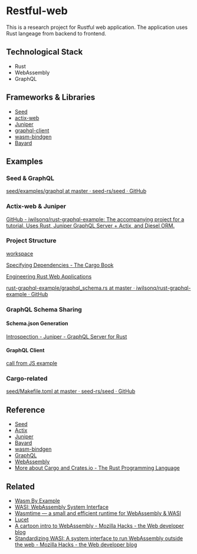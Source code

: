 # Restful-web

This is a research project for Rustful web application. The application uses Rust langeage from backend to frontend.

## Technological Stack

* Rust
* WebAssembly
* GraphQL

## Frameworks & Libraries

* [Seed](https://github.com/seed-rs/seed)
* [actix-web](https://github.com/actix/actix-web)
* [Juniper](https://github.com/graphql-rust/juniper)
* [graphql-client](https://github.com/graphql-rust/graphql-client)
* [wasm-bindgen](https://github.com/rustwasm/wasm-bindgen)
* [Bayard](https://github.com/bayard-search/bayard)

## Examples

### Seed & GraphQL

[seed/examples/graphql at master · seed-rs/seed · GitHub](https://github.com/seed-rs/seed/tree/master/examples/graphql)

### Actix-web & Juniper

[GitHub - iwilsonq/rust-graphql-example: The accompanying project for a tutorial. Uses Rust, Juniper GraphQL Server + Actix, and Diesel ORM.](https://github.com/iwilsonq/rust-graphql-example)


### Project Structure

[workspace](https://doc.rust-lang.org/book/ch14-03-cargo-workspaces.html)

[Specifying Dependencies - The Cargo Book](https://doc.rust-lang.org/cargo/reference/specifying-dependencies.html#specifying-path-dependencies)

[Engineering Rust Web Applications](https://erwabook.com/)

[rust-graphql-example/graphql_schema.rs at master · iwilsonq/rust-graphql-example · GitHub](https://github.com/iwilsonq/rust-graphql-example/blob/master/src/graphql_schema.rs)

### GraphQL Schema Sharing

#### Schema.json Generation

[Introspection - Juniper - GraphQL Server for Rust](https://graphql-rust.github.io/juniper/current/advanced/introspection.html#schema-introspection-output-as-json)


#### GraphQL Client

[call from JS example](https://github.com/graphql-rust/graphql-client/tree/master/examples/web)


### Cargo-related

[seed/Makefile.toml at master · seed-rs/seed · GitHub](https://github.com/seed-rs/seed/blob/master/examples/server_integration/Makefile.toml)


## Reference

* [Seed](https://seed-rs.org/)
* [Actix](https://actix.rs/)
* [Juniper](https://graphql-rust.github.io/juniper/current/index.html)
* [Bayard](https://bayard-search.github.io/bayard/)
* [wasm-bindgen](https://rustwasm.github.io/docs/wasm-bindgen/)
* [GraphQL](https://graphql.org/)
* [WebAssembly](https://www.rust-lang.org/what/wasm)
* [More about Cargo and Crates.io - The Rust Programming Language](https://doc.rust-lang.org/book/ch14-00-more-about-cargo.html)

## Related

* [Wasm By Example](https://wasmbyexample.dev/)
* [WASI: WebAssembly System Interface](https://wasi.dev/)
* [Wasmtime — a small and efficient runtime for WebAssembly & WASI](https://wasmtime.dev/)
* [Lucet](https://github.com/bytecodealliance/lucet)
* [A cartoon intro to WebAssembly - Mozilla Hacks - the Web developer blog](https://hacks.mozilla.org/2017/02/a-cartoon-intro-to-webassembly/)
* [Standardizing WASI: A system interface to run WebAssembly outside the web - Mozilla Hacks - the Web developer blog](https://hacks.mozilla.org/2019/03/standardizing-wasi-a-webassembly-system-interface/)
